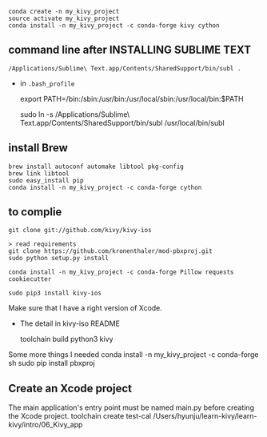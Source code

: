 	conda create -n my_kivy_project
	source activate my_kivy_project
	conda install -n my_kivy_project -c conda-forge kivy cython

## command line after INSTALLING SUBLIME TEXT 
	/Applications/Sublime\ Text.app/Contents/SharedSupport/bin/subl .

- in `.bash_profile`

	export PATH=/bin:/sbin:/usr/bin:/usr/local/sbin:/usr/local/bin:$PATH

	sudo ln -s /Applications/Sublime\ Text.app/Contents/SharedSupport/bin/subl /usr/local/bin/subl

## install Brew 
	brew install autoconf automake libtool pkg-config
	brew link libtool
	sudo easy_install pip
	conda install -n my_kivy_project -c conda-forge cython

## to complie
	git clone git://github.com/kivy/kivy-ios

	> read requirements
	git clone https://github.com/kronenthaler/mod-pbxproj.git
	sudo python setup.py install

	conda install -n my_kivy_project -c conda-forge Pillow requests cookiecutter

	sudo pip3 install kivy-ios

Make sure that I have a right version of Xcode.
- The detail in kivy-iso README

	toolchain build python3 kivy

Some more things I needed
	conda install -n my_kivy_project -c conda-forge sh
	sudo pip install pbxproj

## Create an Xcode project

The main application's entry point must be named main.py before creating the Xcode project.
	toolchain create test-cal /Users/hyunju/learn-kivy/learn-kivy/intro/06_Kivy_app

